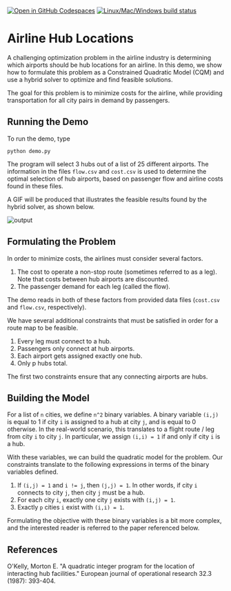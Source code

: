[![Open in GitHub Codespaces](
  https://img.shields.io/badge/Open%20in%20GitHub%20Codespaces-333?logo=github)](
  https://codespaces.new/dwave-examples/airline-hubs?quickstart=1)
[![Linux/Mac/Windows build status](
  https://circleci.com/gh/dwave-examples/airline-hubs.svg?style=shield)](
  https://circleci.com/gh/dwave-examples/airline-hubs)

# Airline Hub Locations

A challenging optimization problem in the airline industry is determining which
airports should be hub locations for an airline. In this demo, we show how to
formulate this problem as a Constrained Quadratic Model (CQM) and use a hybrid
solver to optimize and find feasible solutions.

The goal for this problem is to minimize costs for the airline, while providing
transportation for all city pairs in demand by passengers.

## Running the Demo

To run the demo, type

`python demo.py`

The program will select 3 hubs out of a list of 25 different airports. The
information in the files `flow.csv` and `cost.csv` is used to determine the
optimal selection of hub airports, based on passenger flow and airline costs
found in these files.

A GIF will be produced that illustrates the feasible results found by the
hybrid solver, as shown below.

![output](readme_imgs/airline-hubs.gif)

## Formulating the Problem

In order to minimize costs, the airlines must consider several factors.

 1. The cost to operate a non-stop route (sometimes referred to as a leg). Note
that costs between hub airports are discounted.  
 2. The passenger demand for each leg (called the flow).

The demo reads in both of these factors from provided data files (`cost.csv`
and `flow.csv`, respectively).

We have several additional constraints that must be satisfied in order for a
route map to be feasible.

 1. Every leg must connect to a hub.  
 2. Passengers only connect at hub airports.  
 3. Each airport gets assigned exactly one hub.
 4. Only p hubs total.

The first two constraints ensure that any connecting airports are hubs.

## Building the Model

For a list of `n` cities, we define `n^2` binary variables. A binary variable
`(i,j)` is equal to 1 if city `i` is assigned to a hub at city `j`, and is
equal to 0 otherwise. In the real-world scenario, this translates to a flight
route / leg from city `i` to city `j`. In particular, we assign `(i,i) = 1` if
and only if city `i` is a hub.

With these variables, we can build the quadratic model for the problem. Our
constraints translate to the following expressions in terms of the binary
variables defined.

 1. If `(i,j) = 1` and `i != j`, then `(j,j) = 1`. In other words, if city `i`
 connects to city `j`, then city `j` must be a hub.
 2. For each city `i`, exactly one city `j` exists with `(i,j) = 1`.
 3. Exactly `p` cities `i` exist with `(i,i) = 1`.

Formulating the objective with these binary variables is a bit more complex,
and the interested reader is referred to the paper referenced below.

## References

O'Kelly, Morton E. "A quadratic integer program for the location of interacting
hub facilities." European journal of operational research 32.3 (1987): 393-404.
